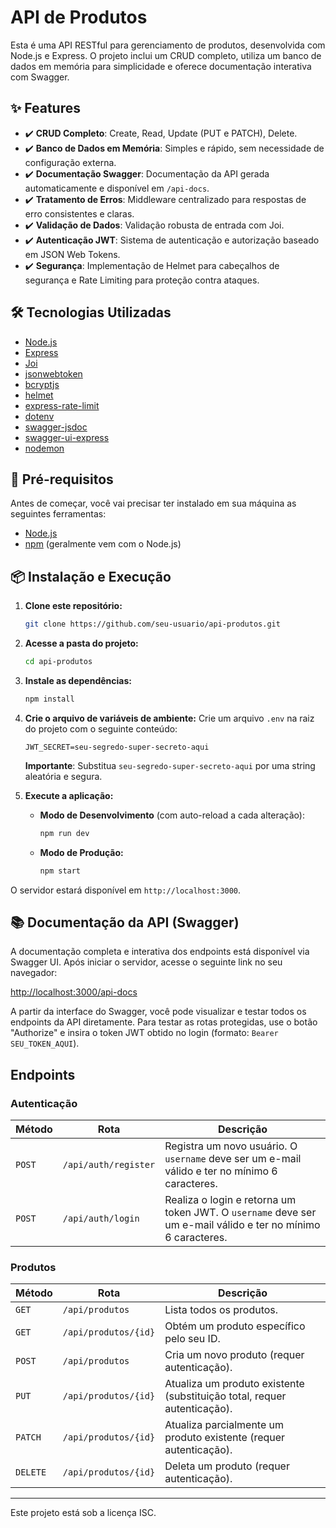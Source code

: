 # API de Produtos

Esta é uma API RESTful para gerenciamento de produtos, desenvolvida com Node.js e Express. O projeto inclui um CRUD completo, utiliza um banco de dados em memória para simplicidade e oferece documentação interativa com Swagger.

## ✨ Features

- ✔️ **CRUD Completo**: Create, Read, Update (PUT e PATCH), Delete.
- ✔️ **Banco de Dados em Memória**: Simples e rápido, sem necessidade de configuração externa.
- ✔️ **Documentação Swagger**: Documentação da API gerada automaticamente e disponível em `/api-docs`.
- ✔️ **Tratamento de Erros**: Middleware centralizado para respostas de erro consistentes e claras.
- ✔️ **Validação de Dados**: Validação robusta de entrada com Joi.
- ✔️ **Autenticação JWT**: Sistema de autenticação e autorização baseado em JSON Web Tokens.
- ✔️ **Segurança**: Implementação de Helmet para cabeçalhos de segurança e Rate Limiting para proteção contra ataques.

## 🛠️ Tecnologias Utilizadas

- [Node.js](https://nodejs.org/en/)
- [Express](https://expressjs.com/pt-br/)
- [Joi](https://joi.dev/)
- [jsonwebtoken](https://github.com/auth0/node-jsonwebtoken)
- [bcryptjs](https://github.com/dcodeIO/bcrypt.js)
- [helmet](https://helmetjs.github.io/)
- [express-rate-limit](https://github.com/nfriedly/express-rate-limit)
- [dotenv](https://github.com/motdotla/dotenv)
- [swagger-jsdoc](https://github.com/Surnet/swagger-jsdoc)
- [swagger-ui-express](https://github.com/scottie1984/swagger-ui-express)
- [nodemon](https://nodemon.io/)

## 🚀 Pré-requisitos

Antes de começar, você vai precisar ter instalado em sua máquina as seguintes ferramentas:
- [Node.js](https://nodejs.org/en/)
- [npm](https://www.npmjs.com/) (geralmente vem com o Node.js)

## 📦 Instalação e Execução

1. **Clone este repositório:**
   ```bash
   git clone https://github.com/seu-usuario/api-produtos.git
   ```

2. **Acesse a pasta do projeto:**
   ```bash
   cd api-produtos
   ```

3. **Instale as dependências:**
   ```bash
   npm install
   ```

4. **Crie o arquivo de variáveis de ambiente:**
   Crie um arquivo `.env` na raiz do projeto com o seguinte conteúdo:
   ```
   JWT_SECRET=seu-segredo-super-secreto-aqui
   ```
   **Importante**: Substitua `seu-segredo-super-secreto-aqui` por uma string aleatória e segura.

5. **Execute a aplicação:**

   - **Modo de Desenvolvimento** (com auto-reload a cada alteração):
     ```bash
     npm run dev
     ```

   - **Modo de Produção:**
     ```bash
     npm start
     ```

O servidor estará disponível em `http://localhost:3000`.

## 📚 Documentação da API (Swagger)

A documentação completa e interativa dos endpoints está disponível via Swagger UI. Após iniciar o servidor, acesse o seguinte link no seu navegador:

[http://localhost:3000/api-docs](http://localhost:3000/api-docs)

A partir da interface do Swagger, você pode visualizar e testar todos os endpoints da API diretamente. Para testar as rotas protegidas, use o botão "Authorize" e insira o token JWT obtido no login (formato: `Bearer SEU_TOKEN_AQUI`).

## Endpoints

### Autenticação
| Método | Rota                  | Descrição                                      |
|--------|-----------------------|--------------------------------------------------|
| `POST`   | `/api/auth/register`  | Registra um novo usuário. O `username` deve ser um e-mail válido e ter no mínimo 6 caracteres. |
| `POST`   | `/api/auth/login`     | Realiza o login e retorna um token JWT. O `username` deve ser um e-mail válido e ter no mínimo 6 caracteres.          |

### Produtos
| Método | Rota                  | Descrição                                      |
|--------|-----------------------|--------------------------------------------------|
| `GET`    | `/api/produtos`       | Lista todos os produtos.                         |
| `GET`    | `/api/produtos/{id}`  | Obtém um produto específico pelo seu ID.         |
| `POST`   | `/api/produtos`       | Cria um novo produto (requer autenticação).      |
| `PUT`    | `/api/produtos/{id}`  | Atualiza um produto existente (substituição total, requer autenticação). |
| `PATCH`  | `/api/produtos/{id}`  | Atualiza parcialmente um produto existente (requer autenticação).      |
| `DELETE` | `/api/produtos/{id}`  | Deleta um produto (requer autenticação).         |

---

Este projeto está sob a licença ISC.

